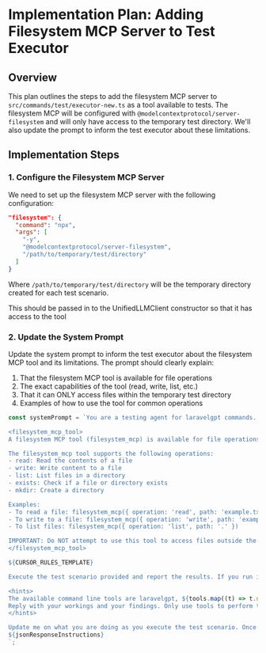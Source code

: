 # Implementation Plan: Adding Filesystem MCP Server to Test Executor

## Overview

This plan outlines the steps to add the filesystem MCP server to `src/commands/test/executor-new.ts` as a tool available to tests. The filesystem MCP will be configured with `@modelcontextprotocol/server-filesystem` and will only have access to the temporary test directory. We'll also update the prompt to inform the test executor about these limitations.

## Implementation Steps

### 1. Configure the Filesystem MCP Server

We need to set up the filesystem MCP server with the following configuration:

```json
"filesystem": {
  "command": "npx",
  "args": [
    "-y",
    "@modelcontextprotocol/server-filesystem",
    "/path/to/temporary/test/directory"
  ]
}
```

Where `/path/to/temporary/test/directory` will be the temporary directory created for each test scenario.

This should be passed in to the UnifiedLLMClient constructor so that it has access to the tool

### 2. Update the System Prompt

Update the system prompt to inform the test executor about the filesystem MCP tool and its limitations. The prompt should clearly explain:

1. That the filesystem MCP tool is available for file operations
2. The exact capabilities of the tool (read, write, list, etc.)
3. That it can ONLY access files within the temporary test directory
4. Examples of how to use the tool for common operations

```typescript
const systemPrompt = `You are a testing agent for laravelgpt commands. Your task is to execute the test scenario provided using the tools available to determine if laravelgpt is working correctly and report the results.

<filesystem_mcp_tool>
A filesystem MCP tool (filesystem_mcp) is available for file operations. This tool is configured via '@modelcontextprotocol/server-filesystem' and can ONLY access the temporary test directory (${tempDir}).

The filesystem_mcp tool supports the following operations:
- read: Read the contents of a file
- write: Write content to a file
- list: List files in a directory
- exists: Check if a file or directory exists
- mkdir: Create a directory

Examples:
- To read a file: filesystem_mcp({ operation: 'read', path: 'example.txt' })
- To write to a file: filesystem_mcp({ operation: 'write', path: 'example.txt', content: 'Hello world' })
- To list files: filesystem_mcp({ operation: 'list', path: '.' })

IMPORTANT: Do NOT attempt to use this tool to access files outside the temporary test directory (${tempDir}).
</filesystem_mcp_tool>

${CURSOR_RULES_TEMPLATE}

Execute the test scenario provided and report the results. If you run into problems executing the scenario, make 3 attempts to execute the scenario. If you still run into problems after 3 attempts, report the results as FAIL.

<hints>
The available command line tools are laravelgpt, ${tools.map((t) => t.name).join(', ')}. Other command line tools are not permitted.
Reply with your workings and your findings. Only use tools to perform the test; do not use tools to communicate your results.
</hints>

Update me on what you are doing as you execute the test scenario. Once you determine that it's passed or failed, report the results in the following format:
${jsonResponseInstructions}
`;
```
